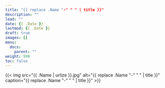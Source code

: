 ```yaml
---
title: "{{ replace .Name "-" " " | title }}"
description: ""
lead: ""
date: {{ .Date }}
lastmod: {{ .Date }}
draft: true
images: []
menu:
  docs:
    parent: ""
weight: 999
toc: false
---
```


{{< img src="{{ .Name | urlize }}.jpg" alt="{{ replace .Name "-" " " | title }}" caption="{{ replace .Name "-" " " | title }}" >}}
